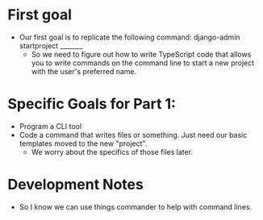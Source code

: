# First goal
- Our first goal is to replicate the following command: django-admin startproject _______
    - So we need to figure out how to write TypeScript code that allows you to write commands on the command line to start a new project with the user's preferred name.

# Specific Goals for Part 1:
- Program a CLI tool
- Code a command that writes files or something. Just need our basic templates moved to the new "project".
    - We worry about the specifics of those files later.

# Development Notes
- So I know we can use things commander to help with command lines.